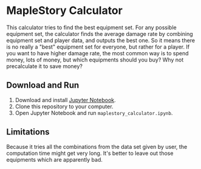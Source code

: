# MapleStory Calculator

This calculator tries to find the best equipment set. For any possible equipment set, the calculator finds the average damage rate by combining equipment set and player data, and outputs the best one. So it means there is no really a "best" equipment set for everyone, but rather for a player. If you want to have higher damage rate, the most common way is to spend money, lots of money, but which equipments should you buy? Why not precalculate it to save money?

## Download and Run

1. Download and install [Jupyter Notebook](http://jupyter.readthedocs.io/en/latest/install.html).
2. Clone this repository to your computer.
3. Open Jupyter Notebook and run `maplestory_calculator.ipynb`.

## Limitations

Because it tries all the combinations from the data set given by user, the computation time might get very long. It's better to leave out those equipments which are apparently bad.
